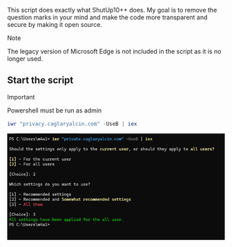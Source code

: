 This script does exactly what ShutUp10++ does. My goal is to remove the question marks in your mind and make the code more transparent and secure by making it open source.

> [!NOTE]  
> The legacy version of Microsoft Edge is not included in the script as it is no longer used.

## Start the script

> [!IMPORTANT]  
> Powershell must be run as admin

```powershell
iwr "privacy.caglaryalcin.com" -UseB | iex
```

![](https://raw.githubusercontent.com/caglaryalcin/caglaryalcin/main/lm.png)

